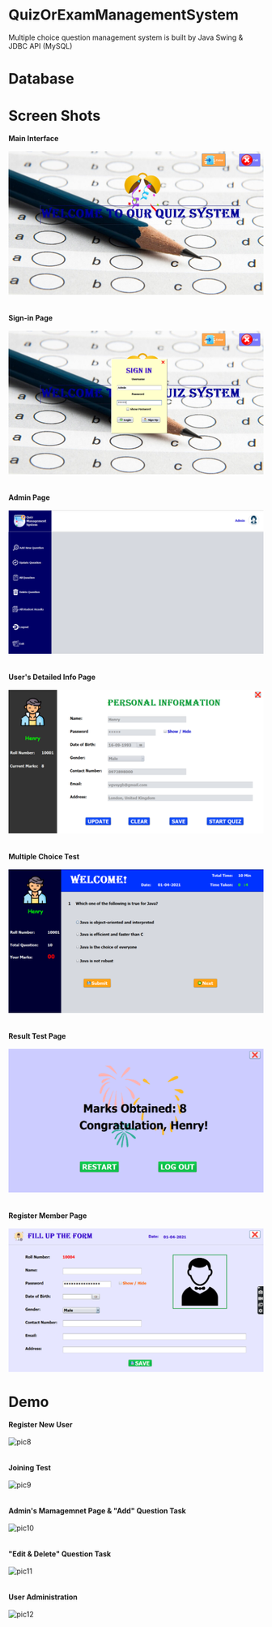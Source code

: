 # QuizOrExamManagementSystem
Multiple choice question management system is built by Java Swing &amp; JDBC API (MySQL)
# Database

# Screen Shots
**Main Interface**
<br><br>
![pic1](Untitled.png)
<br><br><br>
**Sign-in Page**
<br><br>
![pic2](Untitled1.png)
<br><br><br>
**Admin Page**
<br><br>
![pic3](Untitled2.png)
<br><br><br>
**User's Detailed Info Page**
<br><br>
![pic4](Untitled3.png)
<br><br><br>
**Multiple Choice Test**
<br><br>
![pic5](Untitled4.png)
<br><br><br>
**Result Test Page**
<br><br>
![pic6](Untitled5.png)
<br><br><br>
**Register Member Page**
<br><br>
![pic7](Untitled6.png)
# Demo
**Register New User**
<br><br>
![pic8](https://64.media.tumblr.com/b5cb1afb54b40979509cd8d20ec6f312/4dfcf273a72d391c-a8/s1280x1920/8d6a98da1eb8c579fb661eca640c116dc6e25f73.gif)
<br><br><br>
**Joining Test**
<br><br>
![pic9](https://64.media.tumblr.com/422bd7b2bceb109a205b2a6abd2d72d5/e00c4a4b948119d3-41/s1280x1920/cc24614d5cbed27d11e7d7a3dbe176409028b500.gif)
<br><br><br>
**Admin's Mamagemnet Page & "Add" Question Task**
<br><br>
![pic10](https://64.media.tumblr.com/e792fdd0574c027b6358b6197bfc88f0/4741ded2f3996b9f-b0/s1280x1920/fc8f2097bd9ea89d7c4f9bd815db72d978fc612e.gif)
<br><br><br>
**"Edit & Delete" Question Task**
<br><br>
![pic11](https://64.media.tumblr.com/f2bcf300de839362faa24b03311cdd0e/0d4bd4aa83cea851-28/s1280x1920/acc72490ecef89e7ff64a7c8d41134be56d2ed35.gif)
<br><br><br>
**User Administration**
<br><br>
![pic12](https://64.media.tumblr.com/1e14646f3ad3405649ba24708133b7a6/a672b83b7d332e3f-87/s1280x1920/26bffb3d1c40e819a17f926f96f745b337b3cabc.gif)
